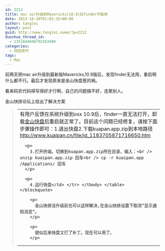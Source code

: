 ```yaml
---
id: 2212
title: mac air升级到Mavericks(10.9)后finder不能用
date: 2013-10-28T01:03:32+00:00
author: tanglei
layout: post
guid: http://www.tanglei.name/?p=2212
duoshuo_thread_id:
  - 1351844048792453490
categories:
  - 经验技巧
tags:
  - Mac
---
```

前两天把mac air升级到最新版Mavericks,10.9版后，发现finder无法用，重启啊什么都不行。最后才发现原来是金山快盘惹的祸。

看来码农代码得写得好才行啊，自己的问题搞不好，连累别人。

金山快排论坛上给出了解决方案

> <table cellspacing="0" cellpadding="0">
>   <tr>
>     <td id="postmessage_361912">
>       有用户反馈在系统升级到osx 10.9后，finder一直无法打开，卸载<a href="http://www.kuaipan.cn/" target="_blank">金山快盘</a>后重启就正常了。目前这个问题已经修复，请按下面步骤操作即可：1.退出快盘2.下载kuapan.app.zip到本地路径<br /> <a href="http://www.kuaipan.cn/file/id_1183705871716650.htm" target="_blank">http://www.kuaipan.cn/file/id_1183705871716650.htm</a></p> 
>       
>       <p>
>         3.打开终端，切换到kuapan.app.zip所在目录，输入：<br /> unzip kuaipan.app.zip 回车<br /> cp -r kuaipan.app /Applications/ 回车
>       </p>
>       
>       <p>
>         4.运行快盘</td> </tr> </tbody> </table> </blockquote> 
>         
>         <p>
>           金山快排没升级前也可以这样解决,在金山快排设置下取消“显示通知消息“。
>         </p>
>         
>         <p>
>           貌似后来快盘又打了补丁。现在可以用了。
>         </p>
